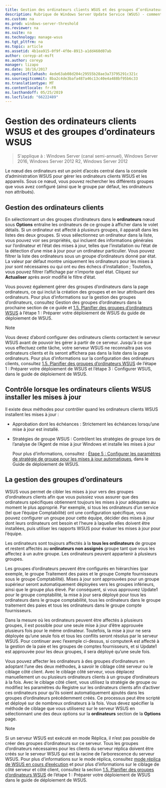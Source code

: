 ```yaml
---
title: Gestion des ordinateurs clients WSUS et des groupes d’ordinateurs WSUS
description: Rubrique de Windows Server Update Service (WSUS) - comment gérer les ordinateurs clients et les groupes
ms.custom: na
ms.prod: windows-server-threshold
ms.reviewer: na
ms.suite: na
ms.technology: manage-wsus
ms.tgt_pltfrm: na
ms.topic: article
ms.assetid: 4b1ea915-0f9f-4f0e-8913-a1dd460d07ab
author: coreyp-at-msft
ms.author: coreyp
manager: lizapo
ms.date: 10/16/2017
ms.openlocfilehash: 4ede63ab08d204c29555b28ae3a73795291c321c
ms.sourcegitcommit: 8ba2c4de3bafa487a46c13c40e4a488bf95b6c33
ms.translationtype: MT
ms.contentlocale: fr-FR
ms.lasthandoff: 05/25/2019
ms.locfileid: "66222489"
---
```

# <a name="managing-wsus-client-computers-and-wsus-computer-groups"></a>Gestion des ordinateurs clients WSUS et des groupes d’ordinateurs WSUS

>S'applique à : Windows Server (canal semi-annuel), Windows Server 2016, Windows Server 2012 R2, Windows Server 2012

Le nœud des ordinateurs est un point d’accès central dans la console d’administration WSUS pour gérer les ordinateurs clients WSUS et les appareils. Sous ce nœud, vous pouvez rechercher les différents groupes que vous avez configuré (ainsi que le groupe par défaut, les ordinateurs non attribués).

## <a name="managing-client-computers"></a>Gestion des ordinateurs clients
En sélectionnant un des groupes d’ordinateurs dans le **ordinateurs** nœud sous **Options** entraîne les ordinateurs de ce groupe à afficher dans le volet détails. Si un ordinateur est affecté à plusieurs groupes, il apparaît dans les listes des deux groupes. Si vous sélectionnez un ordinateur dans la liste, vous pouvez voir ses propriétés, qui incluent des informations générales sur l’ordinateur et l’état des mises à jour, telles que l’installation ou l’état de la détection d’une mise à jour pour un ordinateur particulier. Vous pouvez filtrer la liste des ordinateurs sous un groupe d’ordinateurs donné par état. La valeur par défaut montre uniquement les ordinateurs pour les mises à jour sont nécessaires ou qui ont eu des échecs d’installation ; Toutefois, vous pouvez filtrer l’affichage par n’importe quel état. Cliquez sur **Actualiser** après avoir modifié le filtre d’état.

Vous pouvez également gérer des groupes d’ordinateurs dans la page ordinateurs, ce qui inclut la création des groupes et en leur attribuant des ordinateurs. Pour plus d’informations sur la gestion des groupes d’ordinateurs, consultez Gestion des groupes d’ordinateurs dans la prochaine section de ce guide et [1.5. Planifier des groupes d’ordinateurs WSUS](../plan/plan-your-wsus-deployment.md#15-plan-wsus-computer-groups) à l’étape 1 : Préparer votre déploiement de WSUS du guide de déploiement de WSUS.

> [!NOTE]
> Vous devez d’abord configurer des ordinateurs clients contactent le serveur WSUS avant de pouvoir les gérer à partir de ce serveur. Jusqu'à ce que vous effectuez cette tâche, votre serveur WSUS ne reconnaîtra pas vos ordinateurs clients et ils seront affichera pas dans la liste dans la page ordinateurs. Pour plus d’informations sur la configuration des ordinateurs clients, consultez [1.5. Planifier des groupes d’ordinateurs WSUS](../plan/plan-your-wsus-deployment.md#15-plan-wsus-computer-groups) de l’étape 1 : Préparer votre déploiement de WSUS et l’étape 3 : Configurer WSUS, dans le guide de déploiement de WSUS.

## <a name="controlling-when-wsus-client-computers-install-updates"></a>Contrôle lorsque les ordinateurs clients WSUS installer les mises à jour
Il existe deux méthodes pour contrôler quand les ordinateurs clients WSUS installent les mises à jour :

-   Approbation dont les échéances : Strictement les échéances lorsqu’une mise à jour est installé.

-   Stratégies de groupe WSUS : Contrôlent les stratégies de groupe lors de l’analyse de l’Agent de mise à jour Windows et installe les mises à jour

    Pour plus d’informations, consultez : [Étape 5 : Configurer les paramètres de stratégie de groupe pour les mises à jour automatiques](../deploy/4-configure-group-policy-settings-for-automatic-updates.md), dans le Guide de déploiement de WSUS.

## <a name="managing-computer-groups"></a>La gestion des groupes d’ordinateurs
WSUS vous permet de cibler les mises à jour vers des groupes d’ordinateurs clients afin que vous puissiez vous assurer que des ordinateurs spécifiques obtiennent toujours les mises à jour adéquates au moment le plus approprié. Par exemple, si tous les ordinateurs d’un service (tel que l’équipe Comptabilité) ont une configuration spécifique, vous pouvez configurer un groupe pour cette équipe, décider des mises à jour dont leurs ordinateurs ont besoin et l’heure à laquelle elles doivent être installées, puis utiliser les rapports WSUS pour évaluer les mises à jour pour l’équipe.

Les ordinateurs sont toujours affectés à la **tous les ordinateurs** de groupe et restent affectés au **ordinateurs non assignés** groupe tant que vous les affectez à un autre groupe. Les ordinateurs peuvent appartenir à plusieurs groupes.

Les groupes d’ordinateurs peuvent être configurés en hiérarchies (par exemple, le groupe Traitement des paies et le groupe Compte fournisseurs sous le groupe Comptabilité). Mises à jour sont approuvées pour un groupe supérieur seront automatiquement déployées vers les groupes inférieurs, ainsi que le groupe plus élevé. Par conséquent, si vous approuvez Update1 pour le groupe comptabilité, la mise à jour sera déployé pour tous les ordinateurs dans le groupe comptabilité, tous les ordinateurs dans le groupe traitement des paies et tous les ordinateurs dans le groupe compte fournisseurs.

Dans la mesure où les ordinateurs peuvent être affectés à plusieurs groupes, il est possible pour une seule mise à jour d’être approuvée plusieurs fois pour le même ordinateur. Toutefois, la mise à jour ne sera déployée qu’une seule fois et tous les conflits seront résolus par le serveur WSUS. Pour continuer avec l’exemple ci-dessus, si computerA est affecté à la gestion de la paie et les groupes de comptes fournisseurs, et si Update1 est approuvée pour les deux groupes, il sera déployé qu’une seule fois.

Vous pouvez affecter les ordinateurs à des groupes d’ordinateurs en adoptant l’une des deux méthodes, à savoir le ciblage côté serveur ou le ciblage côté client. Avec le ciblage côté serveur, vous déplacez manuellement un ou plusieurs ordinateurs clients à un groupe d’ordinateurs à la fois. Avec le ciblage côté client, vous utilisez la stratégie de groupe ou modifiez les paramètres du Registre sur les ordinateurs clients afin d’activer ces ordinateurs pour qu’ils soient automatiquement ajoutés dans les groupes d’ordinateurs précédemment créés. Ce processus peut être scripté et déployé sur de nombreux ordinateurs à la fois. Vous devez spécifier la méthode de ciblage que vous utiliserez sur le serveur WSUS en sélectionnant une des deux options sur la **ordinateurs** section de la **Options** page.

> [!NOTE]
> Si un serveur WSUS est exécuté en mode Réplica, il n’est pas possible de créer des groupes d’ordinateurs sur ce serveur. Tous les groupes d’ordinateurs nécessaires pour les clients du serveur réplica doivent être créés sur le serveur WSUS qui est la racine de l’arborescence du serveur WSUS. Pour plus d’informations sur le mode réplica, consultez [mode réplica de WSUS en cours d’exécution](running-wsus-replica-mode.md) et pour plus d’informations sur le ciblage de côté serveur et côté client, consultez la section [1.5. Planifier des groupes d’ordinateurs WSUS](../plan/plan-your-wsus-deployment.md#15-plan-wsus-computer-groups) de l’étape 1 : Préparer votre déploiement de WSUS dans le guide de déploiement de WSUS.


